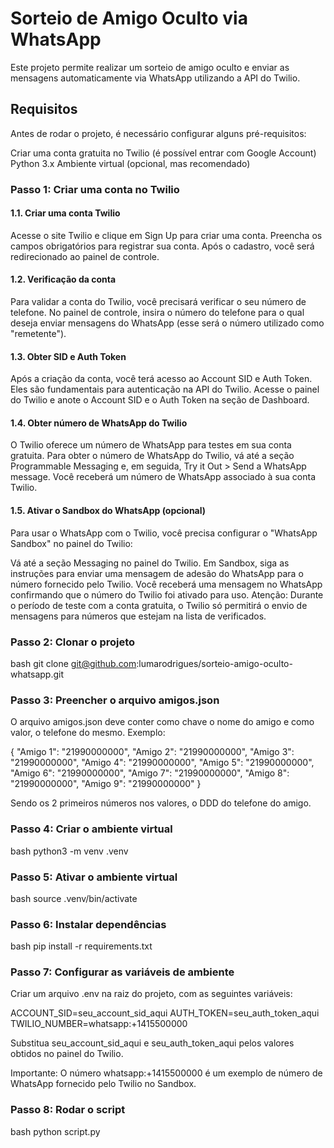 # Sorteio de Amigo Oculto via WhatsApp
Este projeto permite realizar um sorteio de amigo oculto e enviar as mensagens automaticamente via WhatsApp utilizando a API do Twilio.

## Requisitos
Antes de rodar o projeto, é necessário configurar alguns pré-requisitos:

Criar uma conta gratuita no Twilio (é possível entrar com Google Account)
Python 3.x
Ambiente virtual (opcional, mas recomendado)

### Passo 1: Criar uma conta no Twilio

#### 1.1. Criar uma conta Twilio
Acesse o site Twilio e clique em Sign Up para criar uma conta.
Preencha os campos obrigatórios para registrar sua conta.
Após o cadastro, você será redirecionado ao painel de controle.

#### 1.2. Verificação da conta
Para validar a conta do Twilio, você precisará verificar o seu número de telefone.
No painel de controle, insira o número do telefone para o qual deseja enviar mensagens do WhatsApp (esse será o número utilizado como "remetente").

#### 1.3. Obter SID e Auth Token
Após a criação da conta, você terá acesso ao Account SID e Auth Token. Eles são fundamentais para autenticação na API do Twilio.
Acesse o painel do Twilio e anote o Account SID e o Auth Token na seção de Dashboard.

#### 1.4. Obter número de WhatsApp do Twilio
O Twilio oferece um número de WhatsApp para testes em sua conta gratuita.
Para obter o número de WhatsApp do Twilio, vá até a seção Programmable Messaging e, em seguida, Try it Out > Send a WhatsApp message.
Você receberá um número de WhatsApp associado à sua conta Twilio.

#### 1.5. Ativar o Sandbox do WhatsApp (opcional)
Para usar o WhatsApp com o Twilio, você precisa configurar o "WhatsApp Sandbox" no painel do Twilio:

Vá até a seção Messaging no painel do Twilio.
Em Sandbox, siga as instruções para enviar uma mensagem de adesão do WhatsApp para o número fornecido pelo Twilio.
Você receberá uma mensagem no WhatsApp confirmando que o número do Twilio foi ativado para uso.
Atenção: Durante o período de teste com a conta gratuita, o Twilio só permitirá o envio de mensagens para números que estejam na lista de verificados.

### Passo 2: Clonar o projeto

bash
git clone git@github.com:lumarodrigues/sorteio-amigo-oculto-whatsapp.git

### Passo 3: Preencher o arquivo amigos.json
O arquivo amigos.json deve conter como chave o nome do amigo e como valor, o telefone do mesmo. Exemplo:

{
    "Amigo 1": "21990000000",
    "Amigo 2": "21990000000",
    "Amigo 3": "21990000000",
    "Amigo 4": "21990000000",
    "Amigo 5": "21990000000",
    "Amigo 6": "21990000000",
    "Amigo 7": "21990000000",
    "Amigo 8": "21990000000",
    "Amigo 9": "21990000000"
}

Sendo os 2 primeiros números nos valores, o DDD do telefone do amigo.

### Passo 4: Criar o ambiente virtual

bash
python3 -m venv .venv

### Passo 5: Ativar o ambiente virtual

bash
source .venv/bin/activate

### Passo 6: Instalar dependências

bash
pip install -r requirements.txt

### Passo 7: Configurar as variáveis de ambiente
Criar um arquivo .env na raiz do projeto, com as seguintes variáveis:

ACCOUNT_SID=seu_account_sid_aqui
AUTH_TOKEN=seu_auth_token_aqui
TWILIO_NUMBER=whatsapp:+1415500000

Substitua seu_account_sid_aqui e seu_auth_token_aqui pelos valores obtidos no painel do Twilio.

Importante: O número whatsapp:+1415500000 é um exemplo de número de WhatsApp fornecido pelo Twilio no Sandbox.

### Passo 8: Rodar o script

bash
python script.py
